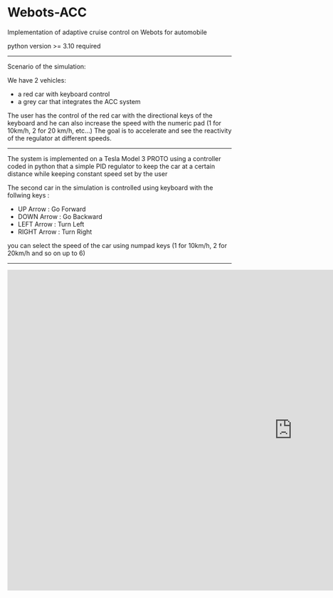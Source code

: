 # Webots-ACC
Implementation of adaptive cruise control on Webots for automobile 

python version >= 3.10 required

------------------------------------------------------------

Scenario of the simulation: 

We have 2 vehicles: 
- a red car with keyboard control 
- a grey car that integrates the ACC system 

The user has the control of the red car with the directional keys of the keyboard and he can also increase the speed with the numeric pad (1 for 10km/h, 2 for 20 km/h, etc...)
The goal is to accelerate and see the reactivity of the regulator at different speeds.  

------------------------------------------------------------
The system is implemented on a Tesla Model 3 PROTO using a controller coded in python that a simple PID regulator to keep the car at a certain distance while keeping constant speed set by the user 

The second car in the simulation is controlled using keyboard with the follwing keys :
- UP Arrow : Go Forward 
- DOWN Arrow : Go Backward 
- LEFT Arrow : Turn Left
- RIGHT Arrow : Turn Right
      
you can select the speed of the car using numpad keys (1 for 10km/h, 2 for 20km/h and so on up to 6)


----------------------------------------------------------------
<iframe width="1280" height="720" src="https://www.youtube.com/embed/ihZa0MVYdrQ" title="Adaptatif Cruise Control ( ACC ) - Webots for Automobile" frameborder="0" allow="accelerometer; autoplay; clipboard-write; encrypted-media; gyroscope; picture-in-picture" allowfullscreen></iframe>
      
